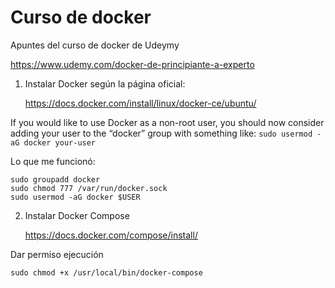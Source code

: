 Curso de docker 
================

Apuntes del curso de docker de Udeymy

https://www.udemy.com/docker-de-principiante-a-experto


1) Instalar Docker según la página oficial:

    https://docs.docker.com/install/linux/docker-ce/ubuntu/
    
If you would like to use Docker as a non-root user,
 you should now consider adding your user to the “docker” group with something like: `sudo usermod -aG docker your-user`
    
Lo que me funcionó:

    sudo groupadd docker
    sudo chmod 777 /var/run/docker.sock
    sudo usermod -aG docker $USER
    

2) Instalar Docker Compose

    https://docs.docker.com/compose/install/
    
Dar permiso ejecución 
        

    sudo chmod +x /usr/local/bin/docker-compose

    
    
    


